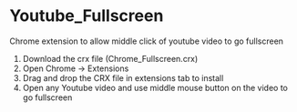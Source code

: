 # Youtube_Fullscreen
Chrome extension to allow middle click of youtube video to go fullscreen

1) Download the crx file (Chrome_Fullscreen.crx)
2) Open Chrome -> Extensions
3) Drag and drop the CRX file in extensions tab to install
4) Open any Youtube video and use middle mouse button on the video to go fullscreen
